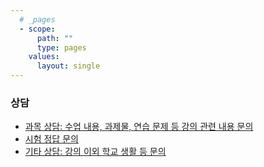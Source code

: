 ```yaml
---
  # _pages
  - scope:
      path: ""
      type: pages
    values:
      layout: single
---
```

### 상담

- [과목 상담: 수업 내용, 과제물, 연습 문제 등 강의 관련 내용 문의](/questions/teachings/)
- [시험 정답 문의](/questions/exams/)
- [기타 상담: 강의 이외 학교 생활 등 문의](/questions/others/)
